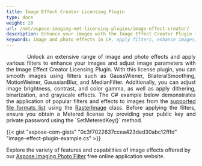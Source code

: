 ```yaml
---
title: Image Effect Creator Licensing Plugin
type: docs
weight: 20
url: /net/aspose-imaging-net-licensing-plugins/image-effect-creator/
description: Enhance your images with the Image Effect Creator Plugin in C#, enabling seamless application of filters, including grayscale effect, and fine-tuning image parameters like brightness, contrast, and color gamma.
keywords: image and photo effects in C#, apply filters, enhance images, adjust image parameters, smooth images, Image Effect Creator Plugin, grayscale effect, adjust image brightness and contrast, color gamma
---
```


<p align='justify'>
&nbsp;&nbsp;&nbsp;&nbsp;&nbsp;&nbsp;&nbsp;&nbsp;
Unlock an extensive range of image and photo effects and apply various filters to enhance your images and adjust image parameters with the Image Effect Creator Licensing Plugin. With this license plugin, you can smooth images using filters such as GaussWiener, BilateralSmoothing, MotionWeiner, GaussianBlur, and MedianFilter. Additionally, you can adjust image brightness, contrast, and color gamma, as well as apply dithering, binarization, and grayscale effects. The C# example below demonstrates the application of popular filters and effects to images from the <a href="/imaging/net/supported-file-formats/">supported file formats list</a> using the <a href="https://reference.aspose.com/imaging/net/aspose.imaging/rasterimage/">RasterImage</a> class. Before applying the filters, ensure you obtain a Metered license by providing your public key and private password using the `SetMeteredKey()` method.
</p>

{{< gist "aspose-com-gists" "0c3f7022637ccea423ded30abc12fffd" "image-effect-plugin-example.cs" >}}

Explore the variety of features and capabilities of image effects offered by our <a href="https://products.aspose.app/imaging/photo-filter">Aspose.Imaging Photo Filter</a> free online application website.
